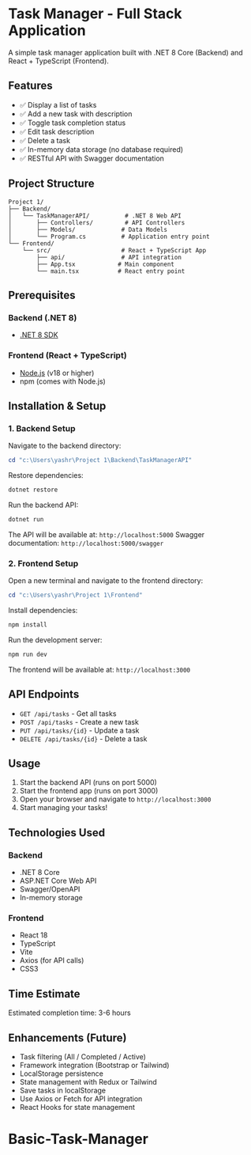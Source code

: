 # Task Manager - Full Stack Application

A simple task manager application built with .NET 8 Core (Backend) and React + TypeScript (Frontend).

## Features

- ✅ Display a list of tasks
- ✅ Add a new task with description
- ✅ Toggle task completion status
- ✅ Edit task description
- ✅ Delete a task
- ✅ In-memory data storage (no database required)
- ✅ RESTful API with Swagger documentation

## Project Structure

```
Project 1/
├── Backend/
│   └── TaskManagerAPI/          # .NET 8 Web API
│       ├── Controllers/         # API Controllers
│       ├── Models/             # Data Models
│       └── Program.cs          # Application entry point
└── Frontend/
    └── src/                    # React + TypeScript App
        ├── api/                # API integration
        ├── App.tsx            # Main component
        └── main.tsx           # React entry point
```

## Prerequisites

### Backend (.NET 8)
- [.NET 8 SDK](https://dotnet.microsoft.com/download/dotnet/8.0)

### Frontend (React + TypeScript)
- [Node.js](https://nodejs.org/) (v18 or higher)
- npm (comes with Node.js)

## Installation & Setup

### 1. Backend Setup

Navigate to the backend directory:
```powershell
cd "c:\Users\yashr\Project 1\Backend\TaskManagerAPI"
```

Restore dependencies:
```powershell
dotnet restore
```

Run the backend API:
```powershell
dotnet run
```

The API will be available at: `http://localhost:5000`
Swagger documentation: `http://localhost:5000/swagger`

### 2. Frontend Setup

Open a new terminal and navigate to the frontend directory:
```powershell
cd "c:\Users\yashr\Project 1\Frontend"
```

Install dependencies:
```powershell
npm install
```

Run the development server:
```powershell
npm run dev
```

The frontend will be available at: `http://localhost:3000`

## API Endpoints

- `GET /api/tasks` - Get all tasks
- `POST /api/tasks` - Create a new task
- `PUT /api/tasks/{id}` - Update a task
- `DELETE /api/tasks/{id}` - Delete a task

## Usage

1. Start the backend API (runs on port 5000)
2. Start the frontend app (runs on port 3000)
3. Open your browser and navigate to `http://localhost:3000`
4. Start managing your tasks!

## Technologies Used

### Backend
- .NET 8 Core
- ASP.NET Core Web API
- Swagger/OpenAPI
- In-memory storage

### Frontend
- React 18
- TypeScript
- Vite
- Axios (for API calls)
- CSS3

## Time Estimate

Estimated completion time: 3-6 hours

## Enhancements (Future)

- Task filtering (All / Completed / Active)
- Framework integration (Bootstrap or Tailwind)
- LocalStorage persistence
- State management with Redux or Tailwind
- Save tasks in localStorage
- Use Axios or Fetch for API integration
- React Hooks for state management
# Basic-Task-Manager